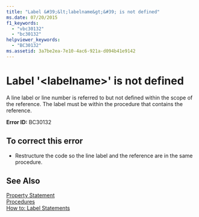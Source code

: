```yaml
---
title: "Label &#39;&lt;labelname&gt;&#39; is not defined"
ms.date: 07/20/2015
f1_keywords: 
  - "vbc30132"
  - "bc30132"
helpviewer_keywords: 
  - "BC30132"
ms.assetid: 3a7be2ea-7e10-4ac6-921a-d094b41e9142
---
```

# Label &#39;&lt;labelname&gt;&#39; is not defined
A line label or line number is referred to but not defined within the scope of the reference. The label must be within the procedure that contains the reference.  
  
 **Error ID:** BC30132  
  
## To correct this error  
  
-   Restructure the code so the line label and the reference are in the same procedure.  
  
## See Also  
 [Property Statement](../../visual-basic/language-reference/statements/property-statement.md)  
 [Procedures](../../visual-basic/programming-guide/language-features/procedures/index.md)  
 [How to: Label Statements](../../visual-basic/programming-guide/program-structure/how-to-label-statements.md)

